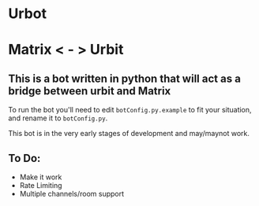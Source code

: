 # Urbot
# Matrix < - > Urbit

## This is a bot written in python that will act as a bridge between urbit and Matrix
To run the bot you'll need to edit `botConfig.py.example` to fit your situation, and rename it to `botConfig.py`.

This bot is in the very early stages of development and may/maynot work.

## To Do:
* Make it work
* Rate Limiting
* Multiple channels/room support
